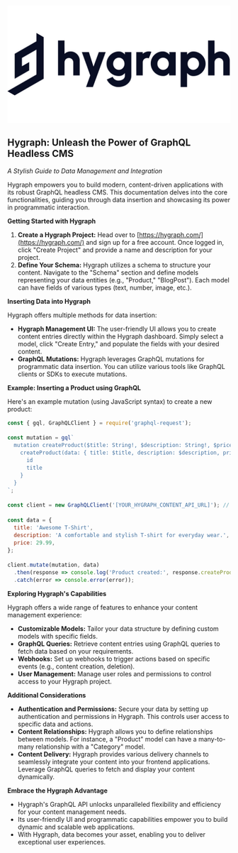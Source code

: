 ![alt text](image.png)
## Hygraph: Unleash the Power of GraphQL Headless CMS

*A Stylish Guide to Data Management and Integration*

Hygraph empowers you to build modern, content-driven applications with its robust GraphQL headless CMS. This documentation delves into the core functionalities, guiding you through data insertion and showcasing its power in programmatic interaction.

**Getting Started with Hygraph**

1. **Create a Hygraph Project:** Head over to [https://hygraph.com/](https://hygraph.com/) and sign up for a free account. Once logged in, click "Create Project" and provide a name and description for your project.
2. **Define Your Schema:** Hygraph utilizes a schema to structure your content. Navigate to the "Schema" section and define models representing your data entities (e.g., "Product," "BlogPost"). Each model can have fields of various types (text, number, image, etc.).

**Inserting Data into Hygraph**

Hygraph offers multiple methods for data insertion:

* **Hygraph Management UI:** The user-friendly UI allows you to create content entries directly within the Hygraph dashboard. Simply select a model, click "Create Entry," and populate the fields with your desired content.
* **GraphQL Mutations:** Hygraph leverages GraphQL mutations for programmatic data insertion. You can utilize various tools like GraphQL clients or SDKs to execute mutations.

**Example: Inserting a Product using GraphQL**

Here's an example mutation (using JavaScript syntax) to create a new product:

```javascript
const { gql, GraphQLClient } = require('graphql-request');

const mutation = gql`
  mutation createProduct($title: String!, $description: String!, $price: Float!) {
    createProduct(data: { title: $title, description: $description, price: $price }) {
      id
      title
    }
  }
`;

const client = new GraphQLClient('[YOUR_HYGRAPH_CONTENT_API_URL]'); // Replace with your actual URL

const data = {
  title: 'Awesome T-Shirt',
  description: 'A comfortable and stylish T-shirt for everyday wear.',
  price: 29.99,
};

client.mutate(mutation, data)
  .then(response => console.log('Product created:', response.createProduct))
  .catch(error => console.error(error));
```

**Exploring Hygraph's Capabilities**

Hygraph offers a wide range of features to enhance your content management experience:

* **Customizable Models:** Tailor your data structure by defining custom models with specific fields.
* **GraphQL Queries:** Retrieve content entries using GraphQL queries to fetch data based on your requirements.
* **Webhooks:** Set up webhooks to trigger actions based on specific events (e.g., content creation, deletion).
* **User Management:** Manage user roles and permissions to control access to your Hygraph project.


**Additional Considerations**

* **Authentication and Permissions:** Secure your data by setting up authentication and permissions in Hygraph. This controls user access to specific data and actions.
* **Content Relationships:** Hygraph allows you to define relationships between models. For instance, a "Product" model can have a many-to-many relationship with a "Category" model.
* **Content Delivery:** Hygraph provides various delivery channels to seamlessly integrate your content into your frontend applications. Leverage GraphQL queries to fetch and display your content dynamically.

**Embrace the Hygraph Advantage**

* Hygraph's GraphQL API unlocks unparalleled flexibility and efficiency for your content management needs. 
* Its user-friendly UI and programmatic capabilities empower you to build dynamic and scalable web applications. 
* With Hygraph, data becomes your asset, enabling you to deliver exceptional user experiences.